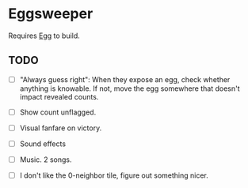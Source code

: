 # Eggsweeper

Requires [Egg](https://github.com/aksommerville/egg) to build.

## TODO

- [ ] "Always guess right": When they expose an egg, check whether anything is knowable. If not, move the egg somewhere that doesn't impact revealed counts.
- [ ] Show count unflagged.
- [ ] Visual fanfare on victory.
- [ ] Sound effects
- [ ] Music. 2 songs.
- [ ] I don't like the 0-neighbor tile, figure out something nicer.

